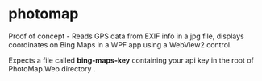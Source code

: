 # photomap
Proof of concept - Reads GPS data from EXIF info in a jpg file, displays coordinates on Bing Maps in a WPF app using a WebView2 control.

Expects a file called **bing-maps-key** containing your api key in the root of PhotoMap.Web directory .
